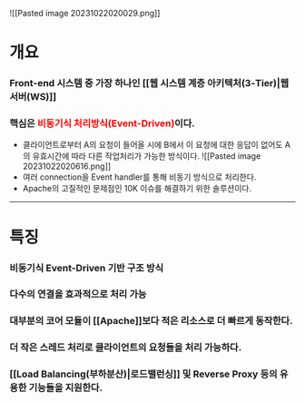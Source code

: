 ![[Pasted image 20231022020029.png]]
# 개요
### Front-end 시스템 중 가장 하나인 [[웹 시스템 계층 아키텍처(3-Tier)|웹서버(WS)]]
### 핵심은 <font color="#ff0000">비동기식 처리방식(Event-Driven)</font>이다.
- 클라이언트로부터 A의 요청이 들어올 시에 B에서 이 요청에 대한 응답이 없어도 A의 유효시간에 따라 다른 작업처리가 가능한 방식이다.
	![[Pasted image 20231022020616.png]]
- 여러 connection을 Event handler를 통해 비동기 방식으로 처리한다.
- Apache의 고질적인 문제점인 10K 이슈를 해결하기 위한 솔루션이다.
---
# 특징
### 비동기식 Event-Driven 기반 구조 방식
### 다수의 연결을 효과적으로 처리 가능
### 대부분의 코어 모듈이 [[Apache]]보다 적은 리소스로 더 빠르게 동작한다.
### 더 작은 스레드 처리로 클라이언트의 요청들을 처리 가능하다.
### [[Load Balancing(부하분산)|로드밸런싱]] 및 Reverse Proxy 등의 유용한 기능들을 지원한다.